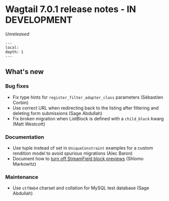 # Wagtail 7.0.1 release notes - IN DEVELOPMENT

_Unreleased_

```{contents}
---
local:
depth: 1
---
```

## What's new

### Bug fixes

 * Fix type hints for `register_filter_adapter_class` parameters (Sébastien Corbin)
 * Use correct URL when redirecting back to the listing after filtering and deleting form submissions (Sage Abdullah)
 * Fix broken migration when ListBlock is defined with a `child_block` kwarg (Matt Westcott)

### Documentation

 * Use tuple instead of set in `UniqueConstraint` examples for a custom rendition model to avoid spurious migrations (Alec Baron)
 * Document how to [turn off StreamField block previews](turning_off_block_previews) (Shlomo Markowitz)

### Maintenance

 * Use `utf8mb4` charset and collation for MySQL test database (Sage Abdullah)
